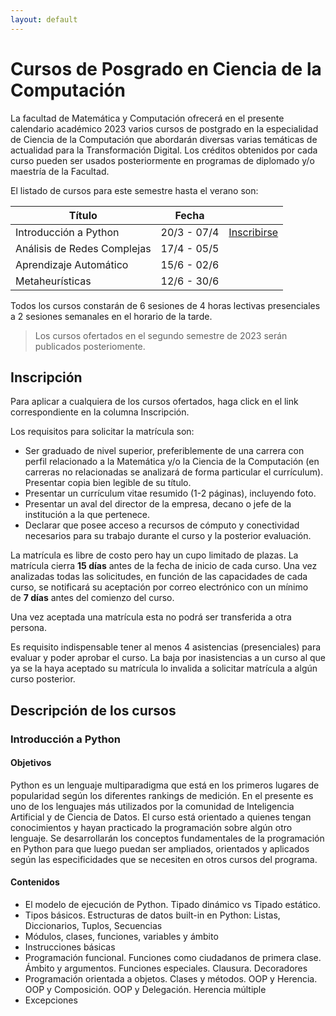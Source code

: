 ```yaml
---
layout: default
---
```



# Cursos de Posgrado en Ciencia de la Computación

La facultad de Matemática y Computación ofrecerá en el presente calendario académico 2023 varios cursos de postgrado en la especialidad de Ciencia de la Computación que abordarán diversas varias temáticas de actualidad para la Transformación Digital.
Los créditos obtenidos por cada curso pueden ser usados posteriormente en programas de diplomado y/o maestría de la Facultad.

El listado de cursos para este semestre hasta el verano son:

| Título | Fecha |  |
|--------|-------|-------------|
| Introducción a Python | 20/3 - 07/4 | [Inscribirse](https://forms.gle/AaqR4XeLzXKv1SfY8) |
| Análisis de Redes Complejas | 17/4 - 05/5 | |
| Aprendizaje Automático | 15/6 - 02/6 | |
| Metaheurísticas | 12/6 - 30/6 | |

Todos los cursos constarán de 6 sesiones de 4 horas lectivas presenciales a 2 sesiones semanales en el horario de la tarde.

> Los cursos ofertados en el segundo semestre de 2023 serán publicados posteriomente.

## Inscripción

Para aplicar a cualquiera de los cursos ofertados, haga click en el link correspondiente en la columna Inscripción.

Los requisitos para solicitar la matrícula son:

- Ser graduado de nivel superior, preferiblemente de una carrera con perfil relacionado a la Matemática y/o la Ciencia de la Computación (en carreras no relacionadas se analizará de forma particular el currículum). Presentar copia bien legible de su título.
- Presentar un currículum vitae resumido (1-2 páginas), incluyendo foto.
- Presentar un aval del director de la empresa, decano o jefe de la institución a la que pertenece.
- Declarar que posee acceso a recursos de cómputo y conectividad necesarios para su trabajo durante el curso y la posterior evaluación.

La matrícula es libre de costo pero hay un cupo limitado de plazas. La matrícula cierra **15 días** antes de la fecha de inicio de cada curso. Una vez analizadas todas las solicitudes, en función de las capacidades de cada curso, se notificará su aceptación por correo electrónico con un mínimo de **7 días** antes del comienzo del curso.

Una vez aceptada una matrícula esta no podrá ser transferida a otra persona.

Es requisito indispensable tener al menos 4 asistencias (presenciales) para evaluar y poder aprobar el curso. La baja por inasistencias a un curso al que ya se la haya aceptado su matrícula lo invalida a solicitar matrícula a algún curso posterior.

## Descripción de los cursos

### Introducción a Python

#### Objetivos

Python es un lenguaje multiparadigma que está en los primeros lugares de popularidad según los diferentes rankings de medición. En el presente es uno de los lenguajes más utilizados por la comunidad de Inteligencia Artificial y de Ciencia de Datos.
El curso está orientado a quienes tengan conocimientos y hayan practicado la programación sobre algún otro lenguaje.
Se desarrollarán los conceptos fundamentales de la programación en Python para que luego puedan ser ampliados, orientados y aplicados según las especificidades que se necesiten en otros cursos del programa.

#### Contenidos

- El modelo de ejecución de Python. Tipado dinámico vs Tipado estático.
- Tipos básicos. Estructuras de datos built-in en Python: Listas, Diccionarios, Tuplos, Secuencias
- Módulos, clases, funciones, variables y ámbito
- Instrucciones básicas
- Programación funcional. Funciones como ciudadanos de primera clase. Ámbito y argumentos. Funciones especiales. Clausura. Decoradores
- Programación orientada a objetos. Clases y métodos. OOP y Herencia. OOP y Composición. OOP y Delegación. Herencia múltiple
- Excepciones
